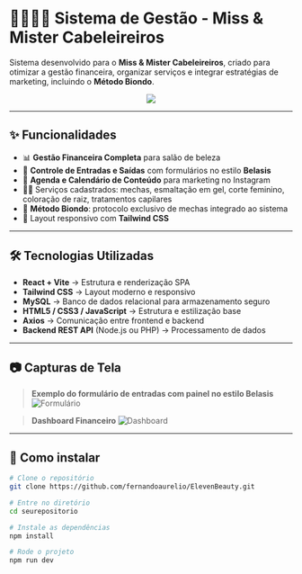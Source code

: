# 💇‍♀️💇‍♂️ Sistema de Gestão - Miss & Mister Cabeleireiros

Sistema desenvolvido para o **Miss & Mister Cabeleireiros**, criado para otimizar a gestão financeira, organizar serviços e integrar estratégias de marketing, incluindo o **Método Biondo**.

<p align="center">
  <img src="https://skillicons.dev/icons?i=react,vite,tailwind,mysql,html,css,js" />
</p>

---

## ✨ Funcionalidades

- 📊 **Gestão Financeira Completa** para salão de beleza
- 🧾 **Controle de Entradas e Saídas** com formulários no estilo **Belasis**
- 📅 **Agenda e Calendário de Conteúdo** para marketing no Instagram
- 💇‍♀️ Serviços cadastrados: mechas, esmaltação em gel, corte feminino, coloração de raiz, tratamentos capilares
- 💎 **Método Biondo**: protocolo exclusivo de mechas integrado ao sistema
- 📱 Layout responsivo com **Tailwind CSS**

---

## 🛠️ Tecnologias Utilizadas

- **React + Vite** → Estrutura e renderização SPA
- **Tailwind CSS** → Layout moderno e responsivo
- **MySQL** → Banco de dados relacional para armazenamento seguro
- **HTML5 / CSS3 / JavaScript** → Estrutura e estilização base
- **Axios** → Comunicação entre frontend e backend
- **Backend REST API** (Node.js ou PHP) → Processamento de dados

---

## 📷 Capturas de Tela

> **Exemplo do formulário de entradas com painel no estilo Belasis**
![Formulário](./docs/form-entradas.png)

> **Dashboard Financeiro**
![Dashboard](./docs/dashboard.png)

---

## 🚀 Como instalar

```bash
# Clone o repositório
git clone https://github.com/fernandoaurelio/ElevenBeauty.git

# Entre no diretório
cd seurepositorio

# Instale as dependências
npm install

# Rode o projeto
npm run dev
